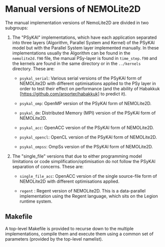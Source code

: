 # Manual versions of NEMOLite2D #

The manual implementation versions of NemoLite2D are divided in two subgroups:

1. The "PSyKAl" implementations, which have each application separated into
three layers (Algorithm, Parallel System and Kernel) of the PSyKAl model but
with the Parallel System layer implemented manually.
In these implementations usually the Algorithm can be found in the
`nemolite2d.f90` file, the manual PSy-layer is found in `time_step.f90` and
the kernels are found in the same directory or in the `../kernels` directory.
These are:

    - `psykal_serial`: Various serial versions of the PSyKAl form of
    NEMOLite2D with different optimisations applied to the PSy layer in order
    to test their effect on performance (and the ability of Habakkuk
    [https://github.com/arporter/habakkuk] to predict it).

    - `psykal_omp`: OpenMP version of the PSyKAl form of NEMOLite2D.

    - `psykal_dm`: Distributed Memory (MPI) version of the PSyKAl form of
    NEMOLite2D.

    - `psykal_acc`: OpenACC version of the PSyKAl form of NEMOLite2D.

    - `psykal_opencl`: OpenCL version of the PSyKAl form of NEMOLite2D.

    - `psykal_ompss`: OmpSs version of the PSyKAl form of NEMOLite2D.


2. The "single\_file" versions that due to either programming model limitations
or code simplification/optimisation do not follow the PSyKAl separation of
concerns. These are:

    - `single_file_acc`: OpenACC version of the single source-file form of
    NEMOLite2D with different optimisations applied.

    - `regent` : Regent version of NEMOLite2D. This is a data-parallel
    implementation using the Regent language, which sits on the Legion
    runtime system.

## Makefile ##
A top-level Makefile is provided to recurse down to the multiple
implementations, compile them and execute them using a common set of
parameters (provided by the top-level namelist).
